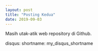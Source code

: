 ```yaml
---
layout: post
title: "Posting Kedua"
date: 2019-09-03
---
```


Masih utak-atik web repository di Github.


disqus:
    shortname: my_disqus_shortname
